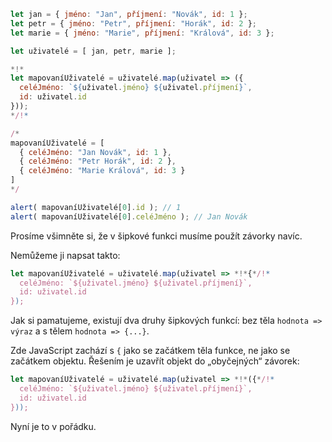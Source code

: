 
```js run no-beautify
let jan = { jméno: "Jan", příjmení: "Novák", id: 1 };
let petr = { jméno: "Petr", příjmení: "Horák", id: 2 };
let marie = { jméno: "Marie", příjmení: "Králová", id: 3 };

let uživatelé = [ jan, petr, marie ];

*!*
let mapovaníUživatelé = uživatelé.map(uživatel => ({
  celéJméno: `${uživatel.jméno} ${uživatel.příjmení}`,
  id: uživatel.id
}));
*/!*

/*
mapovaníUživatelé = [
  { celéJméno: "Jan Novák", id: 1 },
  { celéJméno: "Petr Horák", id: 2 },
  { celéJméno: "Marie Králová", id: 3 }
]
*/

alert( mapovaníUživatelé[0].id ); // 1
alert( mapovaníUživatelé[0].celéJméno ); // Jan Novák
```

Prosíme všimněte si, že v šipkové funkci musíme použít závorky navíc.

Nemůžeme ji napsat takto:
```js
let mapovaníUživatelé = uživatelé.map(uživatel => *!*{*/!*
  celéJméno: `${uživatel.jméno} ${uživatel.příjmení}`,
  id: uživatel.id
});
```

Jak si pamatujeme, existují dva druhy šipkových funkcí: bez těla `hodnota => výraz` a s tělem `hodnota => {...}`.

Zde JavaScript zachází s `{` jako se začátkem těla funkce, ne jako se začátkem objektu. Řešením je uzavřít objekt do „obyčejných“ závorek:

```js
let mapovaníUživatelé = uživatelé.map(uživatel => *!*({*/!*
  celéJméno: `${uživatel.jméno} ${uživatel.příjmení}`,
  id: uživatel.id
}));
```

Nyní je to v pořádku.


